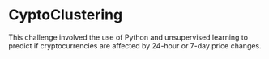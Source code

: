 # CyptoClustering

This challenge involved the use of Python and unsupervised learning to predict if cryptocurrencies are affected by 24-hour or 7-day price changes.
